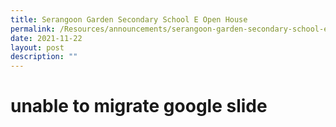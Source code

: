 ```yaml
---
title: Serangoon Garden Secondary School E Open House
permalink: /Resources/announcements/serangoon-garden-secondary-school-e-open-house/
date: 2021-11-22
layout: post
description: ""
---
```

# unable to migrate google slide